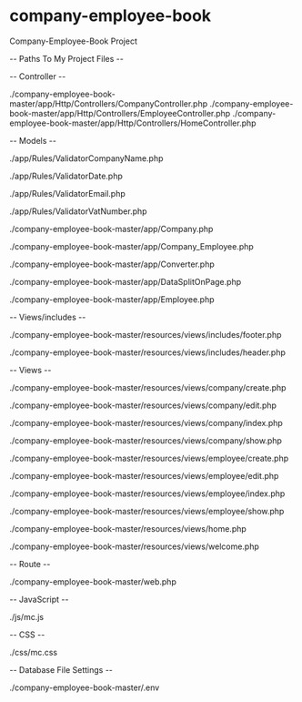 # company-employee-book
Company-Employee-Book Project

-- Paths To My Project Files --

-- Controller --

./company-employee-book-master/app/Http/Controllers/CompanyController.php
./company-employee-book-master/app/Http/Controllers/EmployeeController.php
./company-employee-book-master/app/Http/Controllers/HomeController.php

-- Models --

./app/Rules/ValidatorCompanyName.php

./app/Rules/ValidatorDate.php

./app/Rules/ValidatorEmail.php

./app/Rules/ValidatorVatNumber.php

./company-employee-book-master/app/Company.php

./company-employee-book-master/app/Company_Employee.php

./company-employee-book-master/app/Converter.php

./company-employee-book-master/app/DataSplitOnPage.php

./company-employee-book-master/app/Employee.php

-- Views/includes --

./company-employee-book-master/resources/views/includes/footer.php

./company-employee-book-master/resources/views/includes/header.php

-- Views --

./company-employee-book-master/resources/views/company/create.php

./company-employee-book-master/resources/views/company/edit.php

./company-employee-book-master/resources/views/company/index.php

./company-employee-book-master/resources/views/company/show.php

./company-employee-book-master/resources/views/employee/create.php

./company-employee-book-master/resources/views/employee/edit.php

./company-employee-book-master/resources/views/employee/index.php

./company-employee-book-master/resources/views/employee/show.php

./company-employee-book-master/resources/views/home.php

./company-employee-book-master/resources/views/welcome.php

-- Route --

./company-employee-book-master/web.php

-- JavaScript --

./js/mc.js

-- CSS --

./css/mc.css

-- Database File Settings --

./company-employee-book-master/.env

